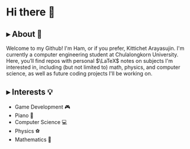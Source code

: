 # Hi there 👋

## ▸ About 📖

Welcome to my Github! I'm Ham, or if you prefer, Kittichet Arayasujin. I'm currently a computer engineering student at Chulalongkorn University. Here, you’ll find repos with personal $\LaTeX$ notes on subjects I'm interested in, including (but not limited to) math, physics, and computer science, as well as future coding projects I'll be working on.

## ▸ Interests 💡

- Game Development 🎮
- Piano 🎹
- Computer Science 💻
- Physics ⚽️
- Mathematics 🧮

<!--
**haminic/haminic** is a ✨ _special_ ✨ repository because its `README.md` (this file) appears on your GitHub profile.

Here are some ideas to get you started:

- 🔭 I’m currently working on ...
- 🌱 I’m currently learning ...
- 👯 I’m looking to collaborate on ...
- 🤔 I’m looking for help with ...
- 💬 Ask me about ...
- 📫 How to reach me: ...
- 😄 Pronouns: ...
- ⚡ Fun fact: ...
-->
